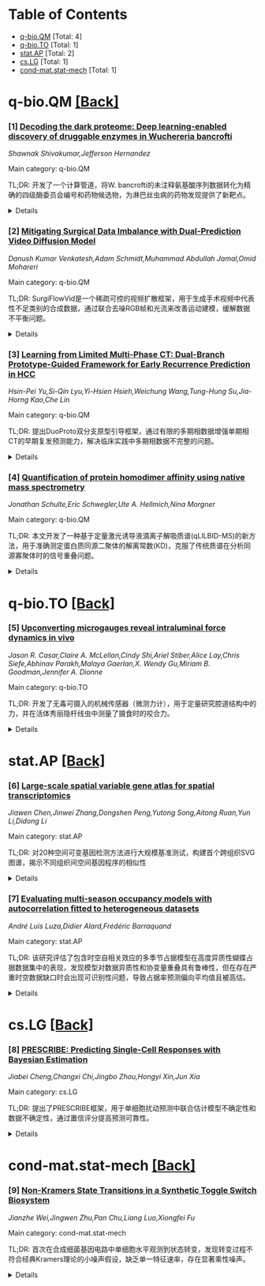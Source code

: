 <div id=toc></div>

# Table of Contents

- [q-bio.QM](#q-bio.QM) [Total: 4]
- [q-bio.TO](#q-bio.TO) [Total: 1]
- [stat.AP](#stat.AP) [Total: 2]
- [cs.LG](#cs.LG) [Total: 1]
- [cond-mat.stat-mech](#cond-mat.stat-mech) [Total: 1]


<div id='q-bio.QM'></div>

# q-bio.QM [[Back]](#toc)

### [1] [Decoding the dark proteome: Deep learning-enabled discovery of druggable enzymes in Wuchereria bancrofti](https://arxiv.org/abs/2510.07337)
*Shawnak Shivakumar,Jefferson Hernandez*

Main category: q-bio.QM

TL;DR: 开发了一个计算管道，将W. bancrofti的未注释氨基酸序列数据转化为精确的四级酶委员会编号和药物候选物，为淋巴丝虫病的药物发现提供了新靶点。


<details>
  <summary>Details</summary>
Motivation: W. bancrofti是导致淋巴丝虫病的寄生虫，影响全球数亿人。超过90%的W. bancrofti暗蛋白质组缺乏功能注释，阻碍了药物发现。

Method: 使用DEtection TRansformer评估酶功能概率，在4,476个标记的寄生虫蛋白上微调分层最近邻EC预测器，应用拒绝采样保留100%置信度的四级EC分类。

Result: 为14,772个先前未表征的蛋白分配了精确EC编号，发现了543个W. bancrofti中先前未知的EC类别。筛选出6个酶靶点，预测结合亲和力低于1微摩尔。

Conclusion: 该研究首次提供了W. bancrofti暗蛋白质组的大规模功能图谱，加速了该物种的早期药物开发。

Abstract: Wuchereria bancrofti, the parasitic roundworm responsible for lymphatic
filariasis, permanently disables over 36 million people and places 657 million
at risk across 39 countries. A major bottleneck for drug discovery is the lack
of functional annotation for more than 90 percent of the W. bancrofti dark
proteome, leaving many potential targets unidentified. In this work, we present
a novel computational pipeline that converts W. bancrofti's unannotated amino
acid sequence data into precise four-level Enzyme Commission (EC) numbers and
drug candidates. We utilized a DEtection TRansformer to estimate the
probability of enzymatic function, fine-tuned a hierarchical nearest neighbor
EC predictor on 4,476 labeled parasite proteins, and applied rejection sampling
to retain only four-level EC classifications at 100 percent confidence. This
pipeline assigned precise EC numbers to 14,772 previously uncharacterized
proteins and discovered 543 EC classes not previously known in W. bancrofti. A
qualitative triage emphasizing parasite-specific targets, chemical
tractability, biochemical importance, and biological plausibility prioritized
six enzymes across five separate strategies: anti-Wolbachia cell-wall
inhibition, proteolysis blockade, transmission disruption, purinergic immune
interference, and cGMP-signaling destabilization. We curated a 43-compound
library from ChEMBL and BindingDB and co-folded across multiple protein
conformers with Boltz-2. All six targets exhibited at least moderately strong
predicted binding affinities below 1 micromolar, with moenomycin analogs
against peptidoglycan glycosyltransferase and NTPase inhibitors showing
promising nanomolar hits and well-defined binding pockets. While experimental
validation remains essential, our results provide the first large-scale
functional map of the W. bancrofti dark proteome and accelerate early-stage
drug development for the species.

</details>


### [2] [Mitigating Surgical Data Imbalance with Dual-Prediction Video Diffusion Model](https://arxiv.org/abs/2510.07345)
*Danush Kumar Venkatesh,Adam Schmidt,Muhammad Abdullah Jamal,Omid Mohareri*

Main category: q-bio.QM

TL;DR: SurgiFlowVid是一个稀疏可控的视频扩散框架，用于生成手术视频中代表性不足类别的合成数据，通过联合去噪RGB帧和光流来改善运动建模，缓解数据不平衡问题。


<details>
  <summary>Details</summary>
Motivation: 手术视频数据集通常存在严重不平衡问题，罕见动作和工具代表性不足，这限制了下游模型的鲁棒性。

Method: 提出双预测扩散模块，联合去噪RGB帧和光流；使用稀疏视觉编码器，基于轻量信号（如稀疏分割掩码或RGB帧）控制生成过程。

Result: 在三个手术数据集上的验证显示，该方法生成的数据在动作识别、工具存在检测和腹腔镜运动预测等任务中，相比基线方法获得10-20%的稳定提升。

Conclusion: SurgiFlowVid是缓解数据不平衡、推进手术视频理解方法的有前景策略。

Abstract: Surgical video datasets are essential for scene understanding, enabling
procedural modeling and intra-operative support. However, these datasets are
often heavily imbalanced, with rare actions and tools under-represented, which
limits the robustness of downstream models. We address this challenge with
$SurgiFlowVid$, a sparse and controllable video diffusion framework for
generating surgical videos of under-represented classes. Our approach
introduces a dual-prediction diffusion module that jointly denoises RGB frames
and optical flow, providing temporal inductive biases to improve motion
modeling from limited samples. In addition, a sparse visual encoder conditions
the generation process on lightweight signals (e.g., sparse segmentation masks
or RGB frames), enabling controllability without dense annotations. We validate
our approach on three surgical datasets across tasks including action
recognition, tool presence detection, and laparoscope motion prediction.
Synthetic data generated by our method yields consistent gains of 10-20% over
competitive baselines, establishing $SurgiFlowVid$ as a promising strategy to
mitigate data imbalance and advance surgical video understanding methods.

</details>


### [3] [Learning from Limited Multi-Phase CT: Dual-Branch Prototype-Guided Framework for Early Recurrence Prediction in HCC](https://arxiv.org/abs/2510.07347)
*Hsin-Pei Yu,Si-Qin Lyu,Yi-Hsien Hsieh,Weichung Wang,Tung-Hung Su,Jia-Horng Kao,Che Lin*

Main category: q-bio.QM

TL;DR: 提出DuoProto双分支原型引导框架，通过有限的多期相数据增强单期相CT的早期复发预测能力，解决临床实践中多期相数据不完整的问题。


<details>
  <summary>Details</summary>
Motivation: 肝细胞癌根治性切除术后早期复发预测是临床管理的关键挑战。虽然临床指南推荐使用完整多期相增强CT，但在实际应用中，单期相门静脉期扫描常被单独使用，导致模型假设与实际部署条件不匹配。

Method: 采用双分支架构：主分支处理单期相图像，辅助分支利用可用的多期相扫描，通过跨域原型对齐指导表示学习。使用结构化原型表示作为类别锚点，并结合基于排名的监督机制纳入临床相关复发风险因素。

Result: 广泛实验表明DuoProto优于现有方法，特别是在类别不平衡和缺失期相条件下。消融研究进一步验证了双分支、原型引导设计的有效性。

Conclusion: 该框架符合当前临床应用需求，为肝细胞癌复发风险预测提供了通用解决方案，支持更明智的临床决策。

Abstract: Early recurrence (ER) prediction after curative-intent resection remains a
critical challenge in the clinical management of hepatocellular carcinoma
(HCC). Although contrast-enhanced computed tomography (CT) with full
multi-phase acquisition is recommended in clinical guidelines and routinely
performed in many tertiary centers, complete phase coverage is not consistently
available across all institutions. In practice, single-phase portal venous (PV)
scans are often used alone, particularly in settings with limited imaging
resources, variations in acquisition protocols, or patient-related factors such
as contrast intolerance or motion artifacts. This variability results in a
mismatch between idealized model assumptions and the practical constraints of
real-world deployment, underscoring the need for methods that can effectively
leverage limited multi-phase data. To address this challenge, we propose a
Dual-Branch Prototype-guided (DuoProto) framework that enhances ER prediction
from single-phase CT by leveraging limited multi-phase data during training.
DuoProto employs a dual-branch architecture: the main branch processes
single-phase images, while the auxiliary branch utilizes available multi-phase
scans to guide representation learning via cross-domain prototype alignment.
Structured prototype representations serve as class anchors to improve feature
discrimination, and a ranking-based supervision mechanism incorporates
clinically relevant recurrence risk factors. Extensive experiments demonstrate
that DuoProto outperforms existing methods, particularly under class imbalance
and missing-phase conditions. Ablation studies further validate the
effectiveness of the dual-branch, prototype-guided design. Our framework aligns
with current clinical application needs and provides a general solution for
recurrence risk prediction in HCC, supporting more informed decision-making.

</details>


### [4] [Quantification of protein homodimer affinity using native mass spectrometry](https://arxiv.org/abs/2510.08324)
*Jonathan Schulte,Eric Schwegler,Ute A. Hellmich,Nina Morgner*

Main category: q-bio.QM

TL;DR: 本文开发了一种基于定量激光诱导液滴离子解吸质谱(qLILBID-MS)的新方法，用于准确测定蛋白质同源二聚体的解离常数(KD)，克服了传统质谱在分析同源寡聚体时的信号重叠问题。


<details>
  <summary>Details</summary>
Motivation: 生物过程依赖于生物大分子间的精确相互作用，解离常数(KD)的测定在基础研究和药物开发中至关重要。传统方法在分析同源寡聚体时存在信号重叠问题，需要开发新的定量分析方法。

Method: 通过样品稀释和共价交联分别分析每个寡聚物种的电荷状态分布，从而解析单体/二聚体对重叠质谱峰的贡献，使用qLILBID-MS技术进行定量分析。

Result: qLILBID-MS能够准确捕获牛血清白蛋白和锥虫氧化还原酶Tryparedoxin的同源二聚体亲和力，成功监测了通过突变关键二聚体界面接触点导致的同源二聚体亲和力逐渐降低。该方法仅需其他方法(如等温滴定量热法)的少量样品，可获得高微摩尔范围内的蛋白质同源二聚体KD值。

Conclusion: qLILBID-MS是一种灵敏、稳健、快速、可扩展且经济高效的蛋白质/蛋白质相互作用定量方法，可加速当代药物发现工作流程，如高效筛选接近诱导分子(如蛋白水解靶向嵌合体和分子胶)。

Abstract: Biological processes rely on finely tuned homo- and heteromeric interactions
between (biomacro)molecules. The strength of an interaction, typically given by
the dissociation constant (KD), plays a crucial role in basic research and must
be monitored throughout the development of drugs and agrochemicals. An ideal
method for KD determination is applicable to various analytes with a large
range of affinities, tolerates complex matrix compositions, does not require
labeling, and simultaneously provides information on the structural integrity
of the binding partners. Native mass spectrometry meets these criteria but
typically struggles with homooligomeric complexes due to overlapping mass
signals. To overcome this, we resolve monomer/dimer contributions to
overlapping MS-peaks by separately analyzing the charge state distribution of
each oligomeric species via sample dilution and covalent crosslinking.
Following this approach, we show that quantitative Laser-Induced Liquid Bead
Ion Desorption mass spectrometry (qLILBID-MS) accurately captures the
affinities of Bovine Serum Albumin and chemically induced dimers of
Tryparedoxin, an oxidoreductase from human pathogenic Trypanosoma brucei
parasites, with various molecular glues and homodimer affinities. Conveniently,
qLILBID-MS requires a fraction of sample used by other methods such as
isothermal titration calorimetry and yields previously inaccessible protein
homodimer KDs in the high micromolar range, which allowed us to monitor the
gradual decrease in homodimer affinity via mutation of crucial dimer interface
contacts. Overall, qLILBID-MS is a sensitive, robust, fast, scalable, and
cost-effective alternative to quantify protein/protein interactions that can
accelerate contemporary drug discovery workflows, e.g. the efficient screening
for proximity inducing molecules like proteolysis targeting chimera and
molecular glues.

</details>


<div id='q-bio.TO'></div>

# q-bio.TO [[Back]](#toc)

### [5] [Upconverting microgauges reveal intraluminal force dynamics in vivo](https://arxiv.org/abs/2510.07657)
*Jason R. Casar,Claire A. McLellan,Cindy Shi,Ariel Stiber,Alice Lay,Chris Siefe,Abhinav Parakh,Malaya Gaerlan,X. Wendy Gu,Miriam B. Goodman,Jennifer A. Dionne*

Main category: q-bio.TO

TL;DR: 开发了无毒可摄入的机械传感器（微测力计），用于定量研究腔道结构中的力，并在活体秀丽隐杆线虫中测量了摄食时的咬合力。


<details>
  <summary>Details</summary>
Motivation: 虽然存在非侵入性电生理技术，但大多数机械传感器无法非侵入性地访问腔道结构，因此需要开发能够定量研究腔道力的新方法。

Method: 使用NaY0.8Yb0.18Er0.02F4@NaYF4上转换纳米颗粒嵌入聚苯乙烯微球中制成光学微测力计，结合光学显微镜和原子力显微镜进行体外研究，通过荧光成像和非侵入性电生理学在活体线虫中应用。

Result: 力引起发射红光与绿光比值的线性无滞后变化；成年线虫在摄食时产生约10微牛顿的咬合力，力产生的时间模式与摄食器官的肌肉活动一致；测量的咬合力对应于能够裂解细菌食物的赫兹接触应力。

Conclusion: 微测力计有潜力在衰老、基因突变和药物治疗等条件下，对该器官和其他腔道器官的神经肌肉应力进行定量研究。

Abstract: The forces generated by action potentials in muscle cells shuttle blood, food
and waste products throughout the luminal structures of the body. Although
non-invasive electrophysiological techniques exist, most mechanosensors cannot
access luminal structures non-invasively. Here we introduce non-toxic
ingestible mechanosensors to enable the quantitative study of luminal forces
and apply them to study feeding in living Caenorhabditis elegans roundworms.
These optical 'microgauges' comprise NaY0.8Yb0.18Er0.02F4@NaYF4 upconverting
nanoparticles embedded in polystyrene microspheres. Combining optical
microscopy and atomic force microscopy to study microgauges in vitro, we show
that force evokes a linear and hysteresis-free change in the ratio of emitted
red to green light. With fluorescence imaging and non-invasive
electrophysiology, we show that adult C. elegans generate bite forces during
feeding on the order of 10 micronewtons and that the temporal pattern of force
generation is aligned with muscle activity in the feeding organ. Moreover, the
bite force we measure corresponds to Hertzian contact stresses in the pressure
range used to lyse the bacterial food of the worm. Microgauges have the
potential to enable quantitative studies that investigate how neuromuscular
stresses are affected by aging, genetic mutations and drug treatments in this
organ and other luminal organs.

</details>


<div id='stat.AP'></div>

# stat.AP [[Back]](#toc)

### [6] [Large-scale spatial variable gene atlas for spatial transcriptomics](https://arxiv.org/abs/2510.07653)
*Jiawen Chen,Jinwei Zhang,Dongshen Peng,Yutong Song,Aitong Ruan,Yun Li,Didong Li*

Main category: stat.AP

TL;DR: 对20种空间可变基因检测方法进行大规模基准测试，构建首个跨组织SVG图谱，揭示不同组织间空间基因程序的相似性


<details>
  <summary>Details</summary>
Motivation: 随着空间转录组学技术的发展，准确识别不同平台、组织类型和疾病背景下的空间可变基因成为重要机遇和计算挑战

Method: 使用STimage-1K4M资源中的662张人类组织切片，评估20种SVG检测方法在生物学和技术标准上的表现

Result: 发现性能差异显著依赖于组织类型、空间分辨率和研究设计，构建了跨组织SVG图谱，揭示了与发育和功能相关的组织间相似性

Conclusion: 为评估和解释空间基因表达建立了框架，为空间转录组学界提供了参考资源

Abstract: Spatial variable genes (SVGs) reveal critical information about tissue
architecture, cellular interactions, and disease microenvironments. As spatial
transcriptomics (ST) technologies proliferate, accurately identifying SVGs
across diverse platforms, tissue types, and disease contexts has become both a
major opportunity and a significant computational challenge. Here, we present a
comprehensive benchmarking study of 20 state-of-the-art SVG detection methods
using human slides from STimage-1K4M, a large-scale resource of ST data
comprising 662 slides from more than 18 tissue types. We evaluate each method
across a range of biologically and technically meaningful criteria, including
recovery of pathologist-annotated domain-specific markers, cross-slide
reproducibility, scalability to high-resolution data, and robustness to
technical variation. Our results reveal marked differences in performance
depending on tissue type, spatial resolution, and study design. Beyond
benchmarking, we construct the first cross-tissue atlas of SVGs, enabling
comparative analysis of spatial gene programs across cancer and normal tissues.
We observe similarities between pairs of tissues that reflect developmental and
functional relationships, such as high overlap between thymus and lymph node,
and uncover spatial gene programs associated with metastasis, immune
infiltration, and tissue-of-origin identity in cancer. Together, our work
defines a framework for evaluating and interpreting spatial gene expression and
establishes a reference resource for the ST community.

</details>


### [7] [Evaluating multi-season occupancy models with autocorrelation fitted to heterogeneous datasets](https://arxiv.org/abs/2510.08151)
*André Luís Luza,Didier Alard,Frédéric Barraquand*

Main category: stat.AP

TL;DR: 该研究评估了包含时空自相关效应的多季节占据模型在高度异质性蝴蝶占据数据集中的表现，发现模型对数据异质性和协变量重叠具有鲁棒性，但在存在严重时空数据缺口时会出现可识别性问题，导致占据率预测偏向平均值且被高估。


<details>
  <summary>Details</summary>
Motivation: 虽然考虑不完全检测的占据模型在生态学中已广泛应用，且最近提出通过建模时空自相关来解决占据数据中因缺乏重复观测而导致的可识别性问题，但这些模型在高度异质性数据集（特别是缺失数据或单次访问数据占主导的情况）中的表现仍是一个开放性问题。

Method: 基于异质性细尺度蝴蝶占据数据集，评估了包含时空随机效应的多季节占据模型对以下因素的鲁棒性：每个地点调查次数的偏态分布、占据和检测子模型之间的协变量重叠、以及观测的时空聚类。

Result: 结果显示模型对异质性数据和协变量重叠具有鲁棒性。但当添加时空缺口时，地点占据率偏向平均占据率，且平均占据率本身被高估。随机效应未能纠正缺口的影响，原因是方差和自相关参数的可识别性问题。对两种蝴蝶物种的占据分析进一步证实了这些结果。

Conclusion: 总体上，具有自相关效应的多季节占据模型对异质性数据和协变量重叠具有鲁棒性，但仍存在可识别性问题，并且在面临严重数据缺口时受到挑战，这会损害即使在数据丰富区域的预测能力。

Abstract: Predicting species distributions using occupancy models accounting for
imperfect detection is now commonplace in ecology. Recently, modelling spatial
and temporal autocorrelation was proposed to alleviate the lack of replication
in occupancy data, which often prevents model identifiability. However, how
such models perform in highly heterogeneous datasets where missing or
single-visit data dominates remains an open question. Motivated by an
heterogeneous fine-scale butterfly occupancy dataset, we evaluate the
performance of a multi-season occupancy model with spatial and temporal random
effects to a skewed (Poisson) distribution of the number of surveys per site,
overlap of covariates between occupancy and detection submodels, and
spatiotemporal clustering of observations. Results showed that the model is
robust to heterogeneous data and covariate overlap. However, when
spatiotemporal gaps were added, site occupancy was biased towards the average
occupancy, itself overestimated. Random effects did not correct the influence
of gaps, due to identifiability issues of variance and autocorrelation
parameters. Occupancy analysis of two butterfly species further confirmed these
results. Overall, multi-season occupancy models with autocorrelation are robust
to heterogeneous data and covariate overlap, but still present identifiability
issues and are challenged by severe data gaps, which compromise predictions
even in data-rich areas.

</details>


<div id='cs.LG'></div>

# cs.LG [[Back]](#toc)

### [8] [PRESCRIBE: Predicting Single-Cell Responses with Bayesian Estimation](https://arxiv.org/abs/2510.07964)
*Jiabei Cheng,Changxi Chi,Jingbo Zhou,Hongyi Xin,Jun Xia*

Main category: cs.LG

TL;DR: 提出了PRESCRIBE框架，用于单细胞扰动预测中联合估计模型不确定性和数据不确定性，通过置信评分提高预测可靠性。


<details>
  <summary>Details</summary>
Motivation: 单细胞扰动预测需要评估预测可靠性，因为基因扰动是随机过程，需要考虑训练数据中未见基因的相似性（模型不确定性）和训练数据质量（数据不确定性）。

Method: 开发了PRESCRIBE，一个多变量深度证据回归框架，能够同时测量两种不确定性来源。

Result: PRESCRIBE能有效估计每个预测的置信分数，与经验准确率强相关，相比基线方法实现了超过3%的稳定准确率提升。

Conclusion: 该框架能够过滤不可靠的预测结果，为单细胞扰动预测提供了可靠的置信度评估方法。

Abstract: In single-cell perturbation prediction, a central task is to forecast the
effects of perturbing a gene unseen in the training data. The efficacy of such
predictions depends on two factors: (1) the similarity of the target gene to
those covered in the training data, which informs model (epistemic)
uncertainty, and (2) the quality of the corresponding training data, which
reflects data (aleatoric) uncertainty. Both factors are critical for
determining the reliability of a prediction, particularly as gene perturbation
is an inherently stochastic biochemical process. In this paper, we propose
PRESCRIBE (PREdicting Single-Cell Response wIth Bayesian Estimation), a
multivariate deep evidential regression framework designed to measure both
sources of uncertainty jointly. Our analysis demonstrates that PRESCRIBE
effectively estimates a confidence score for each prediction, which strongly
correlates with its empirical accuracy. This capability enables the filtering
of untrustworthy results, and in our experiments, it achieves steady accuracy
improvements of over 3% compared to comparable baselines.

</details>


<div id='cond-mat.stat-mech'></div>

# cond-mat.stat-mech [[Back]](#toc)

### [9] [Non-Kramers State Transitions in a Synthetic Toggle Switch Biosystem](https://arxiv.org/abs/2510.07797)
*Jianzhe Wei,Jingwen Zhu,Pan Chu,Liang Luo,Xiongfei Fu*

Main category: cond-mat.stat-mech

TL;DR: 首次在合成细菌基因电路中单细胞水平观测到状态转变，发现转变过程不符合经典Kramers理论的小噪声假设，缺乏单一特征速率，存在显著乘性噪声。


<details>
  <summary>Details</summary>
Motivation: 生物系统中的状态转变是基础过程但难以直接观测，需要开发新的实验方法来研究这些转变的动力学特性。

Method: 使用mother machine设备追踪1007个细胞超过27小时，采用首通分析和动力学重建方法。

Result: 观测到状态转变发生在小噪声区域之外，缺乏单一特征转变速率，存在显著乘性噪声会扭曲有效势能景观但增加转变时间。

Conclusion: 需要超越小噪声假设的理论框架来理解生物状态转变过程。

Abstract: State transitions are fundamental in biological systems but challenging to
observe directly. Here, we present the first single-cell observation of state
transitions in a synthetic bacterial genetic circuit. Using a mother machine,
we tracked over 1007 cells for 27 hours. First-passage analysis and dynamical
reconstruction reveal that transitions occur outside the small-noise regime,
challenging the applicability of classical Kramers' theory. The process lacks a
single characteristic rate, questioning the paradigm of transitions between
discrete cell states. We observe significant multiplicative noise that distorts
the effective potential landscape yet increases transition times. These
findings necessitate theoretical frameworks for biological state transitions
beyond the small-noise assumption.

</details>
